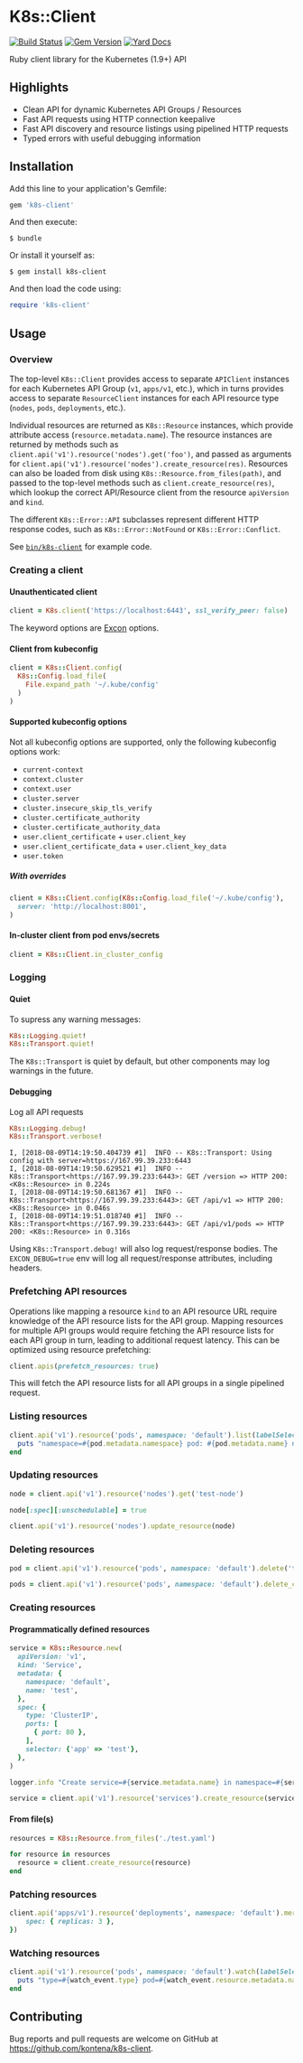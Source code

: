 # K8s::Client

[![Build Status](https://travis-ci.com/kontena/k8s-client.svg?branch=master)](https://travis-ci.com/kontena/k8s-client)
[![Gem Version](https://badge.fury.io/rb/k8s-client.svg)](https://badge.fury.io/rb/k8s-client)
[![Yard Docs](http://img.shields.io/badge/yard-docs-blue.svg)](http://www.rubydoc.info/github/kontena/k8s-client/master)


Ruby client library for the Kubernetes (1.9+) API

## Highlights

* Clean API for dynamic Kubernetes API Groups / Resources
* Fast API requests using HTTP connection keepalive
* Fast API discovery and resource listings using pipelined HTTP requests
* Typed errors with useful debugging information

## Installation

Add this line to your application's Gemfile:

```ruby
gem 'k8s-client'
```

And then execute:

    $ bundle

Or install it yourself as:

    $ gem install k8s-client

And then load the code using:

```ruby
require 'k8s-client'
```

## Usage

### Overview
The top-level `K8s::Client` provides access to separate `APIClient` instances for each Kubernetes API Group (`v1`, `apps/v1`, etc.), which in turns provides access to separate `ResourceClient` instances for each API resource type (`nodes`, `pods`, `deployments`, etc.).

Individual resources are returned as `K8s::Resource` instances, which provide attribute access (`resource.metadata.name`). The resource instances are returned by methods such as `client.api('v1').resource('nodes').get('foo')`, and passed as arguments for `client.api('v1').resource('nodes').create_resource(res)`. Resources can also be loaded from disk using `K8s::Resource.from_files(path)`, and passed to the top-level methods such as `client.create_resource(res)`, which lookup the correct API/Resource client from the resource `apiVersion` and `kind`.

The different `K8s::Error::API` subclasses represent different HTTP response codes, such as `K8s::Error::NotFound` or `K8s::Error::Conflict`.

See [`bin/k8s-client`](bin/k8s-client) for example code.

### Creating a client

#### Unauthenticated client

```ruby
client = K8s.client('https://localhost:6443', ssl_verify_peer: false)
```

The keyword options are [Excon](https://github.com/excon/excon/) options.

#### Client from kubeconfig

```ruby
client = K8s::Client.config(
  K8s::Config.load_file(
    File.expand_path '~/.kube/config'
  )
)
```

#### Supported kubeconfig options

Not all kubeconfig options are supported, only the following kubeconfig options work:

* `current-context`
* `context.cluster`
* `context.user`
* `cluster.server`
* `cluster.insecure_skip_tls_verify`
* `cluster.certificate_authority`
* `cluster.certificate_authority_data`
* `user.client_certificate` + `user.client_key`
* `user.client_certificate_data` + `user.client_key_data`
* `user.token`

##### With overrides

```ruby
client = K8s::Client.config(K8s::Config.load_file('~/.kube/config'),
  server: 'http://localhost:8001',
)
```

#### In-cluster client from pod envs/secrets

```ruby
client = K8s::Client.in_cluster_config
```

### Logging

#### Quiet

To supress any warning messages:

```ruby
K8s::Logging.quiet!
K8s::Transport.quiet!
```

The `K8s::Transport` is quiet by default, but other components may log warnings in the future.

#### Debugging

Log all API requests

```ruby
K8s::Logging.debug!
K8s::Transport.verbose!
```

```
I, [2018-08-09T14:19:50.404739 #1]  INFO -- K8s::Transport: Using config with server=https://167.99.39.233:6443
I, [2018-08-09T14:19:50.629521 #1]  INFO -- K8s::Transport<https://167.99.39.233:6443>: GET /version => HTTP 200: <K8s::Resource> in 0.224s
I, [2018-08-09T14:19:50.681367 #1]  INFO -- K8s::Transport<https://167.99.39.233:6443>: GET /api/v1 => HTTP 200: <K8s::Resource> in 0.046s
I, [2018-08-09T14:19:51.018740 #1]  INFO -- K8s::Transport<https://167.99.39.233:6443>: GET /api/v1/pods => HTTP 200: <K8s::Resource> in 0.316s
```

Using `K8s::Transport.debug!` will also log request/response bodies. The `EXCON_DEBUG=true` env will log all request/response attributes, including headers.

### Prefetching API resources

Operations like mapping a resource `kind` to an API resource URL require knowledge of the API resource lists for the API group. Mapping resources for multiple API groups would require fetching the API resource lists for each API group in turn, leading to additional request latency. This can be optimized using resource prefetching:

```ruby
client.apis(prefetch_resources: true)
```

This will fetch the API resource lists for all API groups in a single pipelined request.

### Listing resources

```ruby
client.api('v1').resource('pods', namespace: 'default').list(labelSelector: {'role' => 'test'}).each do |pod|
  puts "namespace=#{pod.metadata.namespace} pod: #{pod.metadata.name} node=#{pod.spec.nodeName}"
end
```

### Updating resources

```ruby
node = client.api('v1').resource('nodes').get('test-node')

node[:spec][:unschedulable] = true

client.api('v1').resource('nodes').update_resource(node)
```

### Deleting resources

```ruby
pod = client.api('v1').resource('pods', namespace: 'default').delete('test-pod')
```

```ruby
pods = client.api('v1').resource('pods', namespace: 'default').delete_collection(labelSelector: {'role' => 'test'})
```

### Creating resources

#### Programmatically defined resources
```ruby
service = K8s::Resource.new(
  apiVersion: 'v1',
  kind: 'Service',
  metadata: {
    namespace: 'default',
    name: 'test',
  },
  spec: {
    type: 'ClusterIP',
    ports: [
      { port: 80 },
    ],
    selector: {'app' => 'test'},
  },
)

logger.info "Create service=#{service.metadata.name} in namespace=#{service.metadata.namespace}"

service = client.api('v1').resource('services').create_resource(service)
```

#### From file(s)

```ruby
resources = K8s::Resource.from_files('./test.yaml')

for resource in resources
  resource = client.create_resource(resource)
end
```

### Patching resources

```ruby
client.api('apps/v1').resource('deployments', namespace: 'default').merge_patch('test', {
    spec: { replicas: 3 },
})
```

### Watching resources

```ruby
client.api('v1').resource('pods', namespace: 'default').watch(labelSelector: {'role' => 'test'}) do |watch_event|
  puts "type=#{watch_event.type} pod=#{watch_event.resource.metadata.name}"
end
```

## Contributing

Bug reports and pull requests are welcome on GitHub at https://github.com/kontena/k8s-client.
